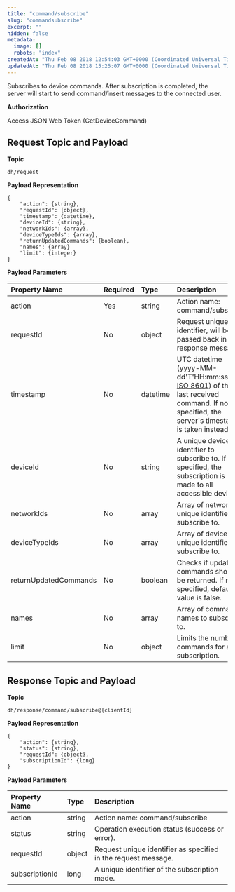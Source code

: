 ```yaml
---
title: "command/subscribe"
slug: "commandsubscribe"
excerpt: ""
hidden: false
metadata: 
  image: []
  robots: "index"
createdAt: "Thu Feb 08 2018 12:54:03 GMT+0000 (Coordinated Universal Time)"
updatedAt: "Thu Feb 08 2018 15:26:07 GMT+0000 (Coordinated Universal Time)"
---
```

Subscribes to device commands. After subscription is completed, the server will start to send command/insert messages to the connected user.

**Authorization**

Access JSON Web Token (GetDeviceCommand)

## Request Topic and Payload

**Topic**

```text
dh/request
```

**Payload Representation**

```text
{
    "action": {string},
    "requestId": {object},
    "timestamp": {datetime},
    "deviceId": {string},
    "networkIds": {array},
    "deviceTypeIds": {array},
    "returnUpdatedCommands": {boolean},
    "names": {array}
    "limit": {integer}
}
```

**Payload Parameters**

| Property Name         | Required | Type     | Description                                                                                                                                                                          |
| :-------------------- | :------- | :------- | :----------------------------------------------------------------------------------------------------------------------------------------------------------------------------------- |
| action                | Yes      | string   | Action name: command/subscribe                                                                                                                                                       |
| requestId             | No       | object   | Request unique identifier, will be passed back in the response message.                                                                                                              |
| timestamp             | No       | datetime | UTC datetime (yyyy-MM-dd'T'HH:mm:ss.SSS [ISO 8601](https://en.wikipedia.org/wiki/ISO_8601)) of the last received command. If not specified, the server's timestamp is taken instead. |
| deviceId              | No       | string   | A unique device identifier to subscribe to. If not specified, the subscription is made to all accessible devices.                                                                    |
| networkIds            | No       | array    | Array of network unique identifiers to subscribe to.                                                                                                                                 |
| deviceTypeIds         | No       | array    | Array of device type unique identifiers to subscribe to.                                                                                                                             |
| returnUpdatedCommands | No       | boolean  | Checks if updated commands should be returned. If not specified, default value is false.                                                                                             |
| names                 | No       | array    | Array of command names to subscribe to.                                                                                                                                              |
| limit                 | No       | object   | Limits the number of commands for a subscription.                                                                                                                                    |

## Response Topic and Payload

**Topic**

```text
dh/response/command/subscribe@{clientId}
```

**Payload Representation**

```text
{
    "action": {string},
    "status": {string},
    "requestId": {object},
    "subscriptionId": {long}
}
```

**Payload Parameters**

| Property Name  | Type   | Description                                                    |
| :------------- | :----- | :------------------------------------------------------------- |
| action         | string | Action name: command/subscribe                                 |
| status         | string | Operation execution status (success or error).                 |
| requestId      | object | Request unique identifier as specified in the request message. |
| subscriptionId | long   | A unique identifier of the subscription made.                  |
